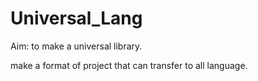 # Universal_Lang
Aim:
to make a universal library.

make a format of project that can transfer to all language.
